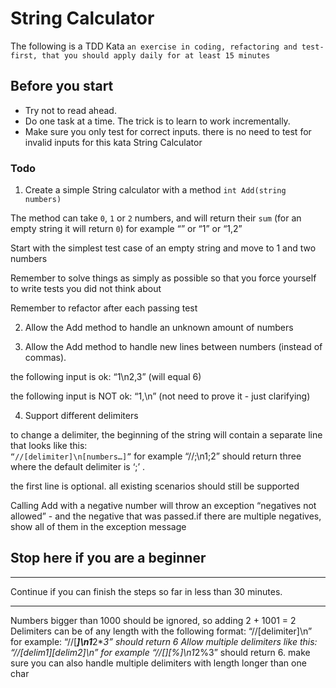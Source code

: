 # String Calculator

The following is a TDD Kata `an exercise in coding, refactoring and test-first, that you should apply daily for at least 15 minutes`

## Before you start

- Try not to read ahead.
- Do one task at a time. The trick is to learn to work incrementally.
- Make sure you only test for correct inputs. there is no need to test for invalid inputs for this kata String Calculator

### Todo

1. Create a simple String calculator with a method ``int Add(string numbers)``

The method can take ``0``, ``1`` or ``2`` numbers, and will return their ``sum`` 
(for an empty string it will return ``0``) for example “” or “1” or “1,2”

Start with the simplest test case of an empty string and move to 1 and two numbers

Remember to solve things as simply as possible so that you force yourself to write tests you did not think about

Remember to refactor after each passing test

2. Allow the Add method to handle an unknown amount of numbers

3. Allow the Add method to handle new lines between numbers (instead of commas).

the following input is ok:  “1\n2,3”  (will equal 6)

the following input is NOT ok:  “1,\n” (not need to prove it - just clarifying)

4. Support different delimiters

to change a delimiter, the beginning of the string will contain a separate line that looks like this:   
``“//[delimiter]\n[numbers…]”`` 
for example “//;\n1;2” should return three where the default delimiter is ‘;’ .

the first line is optional. all existing scenarios should still be supported

Calling Add with a negative number will throw an exception “negatives not allowed” - and the negative that was passed.if there are multiple negatives, show all of them in the exception message

## Stop here if you are a beginner 

---------
Continue if you can finish the steps so far in less than 30 minutes.

--------

Numbers bigger than 1000 should be ignored, so adding 2 + 1001  = 2
Delimiters can be of any length with the following format:  “//[delimiter]\n” for example: “//[***]\n1***2***3” should return 6
Allow multiple delimiters like this:  “//[delim1][delim2]\n” for example “//[*][%]\n1*2%3” should return 6.
make sure you can also handle multiple delimiters with length longer than one char